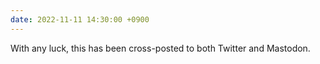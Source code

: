```yaml
---
date: 2022-11-11 14:30:00 +0900
---
```


With any luck, this has been cross-posted to both Twitter and Mastodon.

